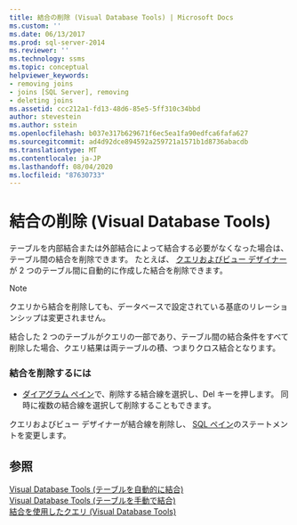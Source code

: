 ```yaml
---
title: 結合の削除 (Visual Database Tools) | Microsoft Docs
ms.custom: ''
ms.date: 06/13/2017
ms.prod: sql-server-2014
ms.reviewer: ''
ms.technology: ssms
ms.topic: conceptual
helpviewer_keywords:
- removing joins
- joins [SQL Server], removing
- deleting joins
ms.assetid: ccc212a1-fd13-48d6-85e5-5ff310c34bbd
author: stevestein
ms.author: sstein
ms.openlocfilehash: b037e317b629671f6ec5ea1fa90edfca6fafa627
ms.sourcegitcommit: ad4d92dce894592a259721a1571b1d8736abacdb
ms.translationtype: MT
ms.contentlocale: ja-JP
ms.lasthandoff: 08/04/2020
ms.locfileid: "87630733"
---
```

# <a name="remove-joins-visual-database-tools"></a>結合の削除 (Visual Database Tools)
  テーブルを内部結合または外部結合によって結合する必要がなくなった場合は、テーブル間の結合を削除できます。 たとえば、 [クエリおよびビュー デザイナー](visual-database-tools.md) が 2 つのテーブル間に自動的に作成した結合を削除できます。  
  
> [!NOTE]  
>  クエリから結合を削除しても、データベースで設定されている基底のリレーションシップは変更されません。  
  
 結合した 2 つのテーブルがクエリの一部であり、テーブル間の結合条件をすべて削除した場合、クエリ結果は両テーブルの積、つまりクロス結合となります。  
  
### <a name="to-remove-a-join"></a>結合を削除するには  
  
-   [ダイアグラム ペイン](diagram-pane-visual-database-tools.md)で、削除する結合線を選択し、Del キーを押します。 同時に複数の結合線を選択して削除することもできます。  
  
 クエリおよびビュー デザイナーが結合線を削除し、 [SQL ペイン](sql-pane-visual-database-tools.md)のステートメントを変更します。  
  
## <a name="see-also"></a>参照  
 [Visual Database Tools &#40;テーブルを自動的に結合&#41;](join-tables-automatically-visual-database-tools.md)   
 [Visual Database Tools &#40;テーブルを手動で結合&#41;](join-tables-manually-visual-database-tools.md)   
 [結合を使用したクエリ (Visual Database Tools)](query-with-joins-visual-database-tools.md)  
  
  
